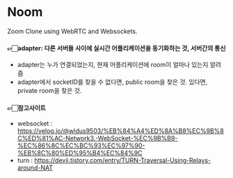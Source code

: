 # Noom

Zoom Clone using WebRTC and Websockets.

#### 👉🏻adapter: 다른 서버들 사이에 실시간 어플리케이션을 동기화하는 것, 서버간의 통신
- adapter는 누가 연결되었는지, 현재 어플리케이션에 room이 얼마나 있는지 알려줌
- adapter에서 socketID를 찾을 수 없다면, public room을 찾은 것. 있다면, private room을 찾은 것.

#### 👉🏻참고사이트
- websocket : https://velog.io/@wldus9503/%EB%84%A4%ED%8A%B8%EC%9B%8C%ED%81%AC-Network3.-WebSocket-%EC%9B%B9-%EC%86%8C%EC%BC%93%EC%97%90-%EB%8C%80%ED%95%B4%EC%84%9C
- turn : https://devji.tistory.com/entry/TURN-Traversal-Using-Relays-around-NAT
